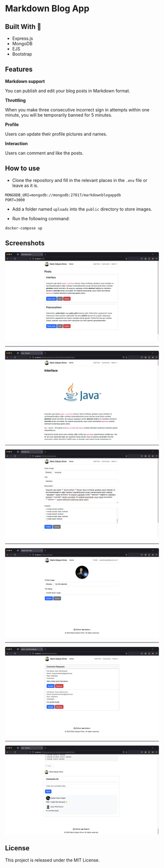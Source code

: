 # Markdown Blog App

## Built With 🔨

- Express.js
- MongoDB
- EJS
- Bootstrap

## Features

**Markdown support**

You can publish and edit your blog posts in Markdown format.

**Throttling**

When you make three consecutive incorrect sign in attempts within one minute, you will be temporarily banned for 5 minutes.

**Profile**

Users can update their profile pictures and names.

**Interaction**

Users can comment and like the posts.

## How to use

- Clone the repository and fill in the relevant places in the `.env` file or leave as it is.

```
MONGODB_URI=mongodb://mongodb:27017/markdownblogappdb
PORT=3000
```
- Add a folder named `uploads` into the `public` directory to store images.

- Run the following command:

```
docker-compose up
```

## Screenshots

<img src="screenshots/home.png" alt="Home Page">

<hr>

<img src="screenshots/post-interface.png" alt="Post Interface">

<hr>

<img src="screenshots/add-post.png" alt="Add Post">

<hr>

<img src="screenshots/user-profile.png" alt="User Profile">

<hr>

<img src="screenshots/admin-comment-requests.png" alt="Admin Comment Requests">

<hr>

<img src="screenshots/post-comments.png" alt="Post Comments">

## License

This project is released under the MIT License.
